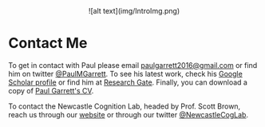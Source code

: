 <center> ![alt text](img/IntroImg.png) </center>


# <b> Contact Me </b>

To get in contact with Paul please email paulgarrett2016@gmail.com or find him on twitter [@PaulMGarrett](https://twitter.com/PaulMGarrett).
To see his latest work, check his [Google Scholar profile](https://scholar.google.com/citations?user=C2VNls8AAAAJ&hl=en) or find him at [Research Gate](https://www.researchgate.net/profile/Paul_Garrett8). Finally, you can download a copy of [Paul Garrett's CV](https://github.com/paulgarrettphd/Site/blob/master/docs/Paul_Garrett_CV.pdf).

To contact the Newcastle Cognition Lab, headed by Prof. Scott Brown, reach us through our [website](https://newcastlecl.org/) or through our twitter [@NewcastleCogLab](https://twitter.com/NewcastleCogLab/).

